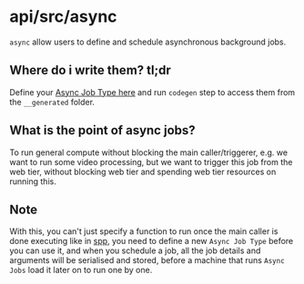 # api/src/async
`async` allow users to define and schedule asynchronous background jobs.


## Where do i write them? tl;dr
Define your [Async Job Type here](./jobs/) and run `codegen` step to access them from the `__generated` folder.


## What is the point of async jobs?
To run general compute without blocking the main caller/triggerer, e.g. we want to run some video processing, but we want to trigger this job from the web tier, without blocking web tier and spending web tier resources on running this.


## Note
With this, you can't just specify a function to run once the main caller is done executing like in [spp](../spp/README.md), you need to define a new `Async Job Type` before you can use it, and when you schedule a job, all the job details and arguments will be serialised and stored, before a machine that runs `Async Jobs` load it later on to run one by one.